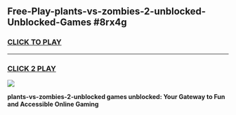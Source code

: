 
## Free-Play-plants-vs-zombies-2-unblocked-Unblocked-Games #8rx4g
<h3>
<a href="https://news.freeplayer.one?title=plants-vs-zombies-2-unblocked&ref=8M">CLICK TO PLAY</a></h3>
<hr>

<h3>
<a href="https://news.freeplayer.one?title=plants-vs-zombies-2-unblocked&ref=8M">CLICK 2 PLAY</a>
  
</h3>

<a href="https://news.freeplayer.one?title=plants-vs-zombies-2-unblocked&ref=8M"><img src="https://clearcache.store/games.png"></a>


**plants-vs-zombies-2-unblocked games unblocked: Your Gateway to Fun and Accessible Online Gaming**
